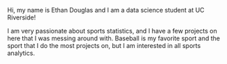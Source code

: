 Hi, my name is Ethan Douglas and I am a data science student at UC Riverside!

I am very passionate about sports statistics, and I have a few projects on here that I was messing around with. 
Baseball is my favorite sport and the sport that I do the most projects on, but I am interested in all sports analytics.
